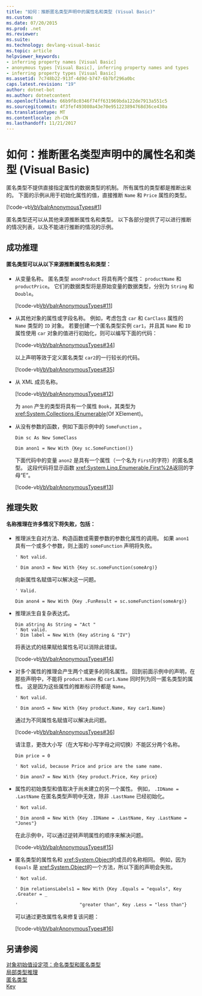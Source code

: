 ```yaml
---
title: "如何：推断匿名类型声明中的属性名和类型 (Visual Basic)"
ms.custom: 
ms.date: 07/20/2015
ms.prod: .net
ms.reviewer: 
ms.suite: 
ms.technology: devlang-visual-basic
ms.topic: article
helpviewer_keywords:
- inferring property names [Visual Basic]
- anonymous types [Visual Basic], inferring property names and types
- inferring property types [Visual Basic]
ms.assetid: 7c748b22-913f-4d9d-b747-6b7bf296a0bc
caps.latest.revision: "19"
author: dotnet-bot
ms.author: dotnetcontent
ms.openlocfilehash: 66b9f8c0346f74ff631969bda122de7913a551c5
ms.sourcegitcommit: 4f3fef493080a43e70e951223894768d36ce430a
ms.translationtype: MT
ms.contentlocale: zh-CN
ms.lasthandoff: 11/21/2017
---
```

# <a name="how-to-infer-property-names-and-types-in-anonymous-type-declarations-visual-basic"></a>如何：推断匿名类型声明中的属性名和类型 (Visual Basic)
匿名类型不提供直接指定属性的数据类型的机制。 所有属性的类型都是推断出来的。 下面的示例从用于初始化属性的值，直接推断 `Name` 和 `Price` 属性的类型。  
  
 [!code-vb[VbVbalrAnonymousTypes#1](../../../../visual-basic/language-reference/modifiers/codesnippet/VisualBasic/how-to-infer-property-names-and-types-in-anonymous-type-declarations_1.vb)]  
  
 匿名类型还可以从其他来源推断属性名和类型。 以下各部分提供了可以进行推断的情况列表，以及不能进行推断的情况的示例。  
  
## <a name="successful-inference"></a>成功推理  
  
#### <a name="anonymous-types-can-infer-property-names-and-types-from-the-following-sources"></a>匿名类型可以从以下来源推断属性名和类型：  
  
-   从变量名称。 匿名类型 `anonProduct` 将具有两个属性： `productName` 和 `productPrice`。 它们的数据类型将是原始变量的数据类型，分别为 `String` 和 `Double`。  
  
     [!code-vb[VbVbalrAnonymousTypes#11](../../../../visual-basic/language-reference/modifiers/codesnippet/VisualBasic/how-to-infer-property-names-and-types-in-anonymous-type-declarations_2.vb)]  
  
-   从其他对象的属性或字段名称。 例如，考虑包含 `car` 和 `CarClass` 属性的 `Name` 类型的 `ID` 对象。 若要创建一个匿名类型实例 `car1`，并且其 `Name` 和 `ID` 属性使用 `car` 对象的值进行初始化，则可以编写下面的代码：  
  
     [!code-vb[VbVbalrAnonymousTypes#34](../../../../visual-basic/language-reference/modifiers/codesnippet/VisualBasic/how-to-infer-property-names-and-types-in-anonymous-type-declarations_3.vb)]  
  
     以上声明等效于定义匿名类型 `car2`的一行较长的代码。  
  
     [!code-vb[VbVbalrAnonymousTypes#35](../../../../visual-basic/language-reference/modifiers/codesnippet/VisualBasic/how-to-infer-property-names-and-types-in-anonymous-type-declarations_4.vb)]  
  
-   从 XML 成员名称。  
  
     [!code-vb[VbVbalrAnonymousTypes#12](../../../../visual-basic/language-reference/modifiers/codesnippet/VisualBasic/how-to-infer-property-names-and-types-in-anonymous-type-declarations_5.vb)]  
  
     为 `anon` 产生的类型将具有一个属性 `Book`，其类型为 <xref:System.Collections.IEnumerable>(Of XElement)。  
  
-   从没有参数的函数，例如下面示例中的 `SomeFunction` 。  
  
     `Dim sc As New SomeClass`  
  
     `Dim anon1 = New With {Key sc.SomeFunction()}`  
  
     下面代码中的变量 `anon2` 是具有一个属性（一个名为 `First`的字符）的匿名类型。 这段代码将显示函数 <xref:System.Linq.Enumerable.First%2A>返回的字母“E”。  
  
     [!code-vb[VbVbalrAnonymousTypes#13](../../../../visual-basic/language-reference/modifiers/codesnippet/VisualBasic/how-to-infer-property-names-and-types-in-anonymous-type-declarations_6.vb)]  
  
## <a name="inference-failures"></a>推理失败  
  
#### <a name="name-inference-will-fail-in-many-circumstances-including-the-following"></a>名称推理在许多情况下将失败，包括：  
  
-   推理派生自对方法、构造函数或需要参数的参数化属性的调用。 如果 `anon1` 具有一个或多个参数，则上面的 `someFunction` 声明将失败。  
  
     `' Not valid.`  
  
     `' Dim anon3 = New With {Key sc.someFunction(someArg)}`  
  
     向新属性名赋值可以解决这一问题。  
  
     `' Valid.`  
  
     `Dim anon4 = New With {Key .FunResult = sc.someFunction(someArg)}`  
  
-   推理派生自复杂表达式。  
  
    ```  
    Dim aString As String = "Act "  
    ' Not valid.  
    ' Dim label = New With {Key aString & "IV"}  
    ```  
  
     将表达式的结果赋给属性名可以消除此错误。  
  
     [!code-vb[VbVbalrAnonymousTypes#14](../../../../visual-basic/language-reference/modifiers/codesnippet/VisualBasic/how-to-infer-property-names-and-types-in-anonymous-type-declarations_7.vb)]  
  
-   对多个属性的推理会产生两个或更多的同名属性。 回到前面示例中的声明，在那些声明中，不能将 `product.Name` 和 `car1.Name` 同时列为同一匿名类型的属性。 这是因为这些属性的推断标识符都是 `Name`。  
  
     `' Not valid.`  
  
     `' Dim anon5 = New With {Key product.Name, Key car1.Name}`  
  
     通过为不同属性名赋值可以解决此问题。  
  
     [!code-vb[VbVbalrAnonymousTypes#36](../../../../visual-basic/language-reference/modifiers/codesnippet/VisualBasic/how-to-infer-property-names-and-types-in-anonymous-type-declarations_8.vb)]  
  
     请注意，更改大小写（在大写和小写字母之间切换）不能区分两个名称。  
  
     `Dim price = 0`  
  
     `' Not valid, because Price and price are the same name.`  
  
     `' Dim anon7 = New With {Key product.Price, Key price}`  
  
-   属性的初始类型和值取决于尚未建立的另一个属性。 例如， `.IDName = .LastName` 在匿名类型声明中无效，除非 `.LastName` 已经初始化。  
  
     `' Not valid.`  
  
     `' Dim anon8 = New With {Key .IDName = .LastName, Key .LastName = "Jones"}`  
  
     在此示例中，可以通过逆转声明属性的顺序来解决问题。  
  
     [!code-vb[VbVbalrAnonymousTypes#15](../../../../visual-basic/language-reference/modifiers/codesnippet/VisualBasic/how-to-infer-property-names-and-types-in-anonymous-type-declarations_9.vb)]  
  
-   匿名类型的属性名和 <xref:System.Object>的成员的名称相同。 例如，因为 `Equals` 是 <xref:System.Object>的一个方法，所以下面的声明会失败。  
  
     `' Not valid.`  
  
     `' Dim relationsLabels1 = New With {Key .Equals = "equals", Key .Greater = _`  
  
     `'                       "greater than", Key .Less = "less than"}`  
  
     可以通过更改属性名来修复该问题：  
  
     [!code-vb[VbVbalrAnonymousTypes#16](../../../../visual-basic/language-reference/modifiers/codesnippet/VisualBasic/how-to-infer-property-names-and-types-in-anonymous-type-declarations_10.vb)]  
  
## <a name="see-also"></a>另请参阅  
 [对象初始值设定项：命名类型和匿名类型](../../../../visual-basic/programming-guide/language-features/objects-and-classes/object-initializers-named-and-anonymous-types.md)  
 [局部类型推理](../../../../visual-basic/programming-guide/language-features/variables/local-type-inference.md)  
 [匿名类型](../../../../visual-basic/programming-guide/language-features/objects-and-classes/anonymous-types.md)  
 [Key](../../../../visual-basic/language-reference/modifiers/key.md)
